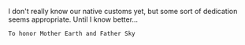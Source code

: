 I don't really know our native customs yet, but some sort of
dedication seems appropriate. Until I know better...

    To honor Mother Earth and Father Sky
